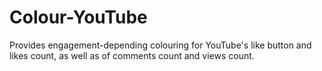 # Colour-YouTube
Provides engagement-depending colouring for YouTube's like button and likes count, as well as of comments count and views count.
